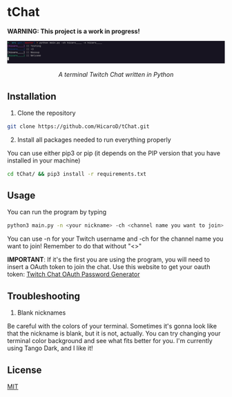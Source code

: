 # tChat
**WARNING: This project is a work in progress!**

<div align="center">
 <img src="./img/new_version.png">
 <p> <i> A terminal Twitch Chat written in Python</i> </p>
</div>

## Installation

1. Clone the repository
```bash
git clone https://github.com/HicaroD/tChat.git
```

2. Install all packages needed to run everything properly

You can use either pip3 or pip (it depends on the PIP version that you have installed in your machine)
```bash
cd tChat/ && pip3 install -r requirements.txt
```

## Usage
You can run the program by typing
```bash
python3 main.py -n <your nickname> -ch <channel name you want to join>
```
You can use -n for your Twitch username and -ch for the channel name you want to join! Remember to do that without "<>"

**IMPORTANT**: If it's the first you are using the program, you will need to insert a OAuth token to join the chat. Use this website to get your oauth token: [Twitch Chat OAuth Password Generator](https://twitchapps.com/tmi/)

## Troubleshooting

1. Blank nicknames

Be careful with the colors of your terminal. Sometimes it's gonna look like that the nickname is blank, but it is not, actually. You can try changing your terminal color background and see what fits better for you. I'm currently using Tango Dark, and I like it!

## License
[MIT](./LICENSE)
